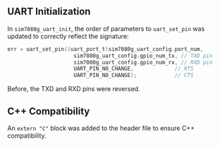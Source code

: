 ## UART Initialization

In `sim7080g_uart_init`, the order of parameters to `uart_set_pin` was updated to correctly reflect the signature:

```c
err = uart_set_pin((uart_port_t)sim7080g_uart_config.port_num,
                     sim7080g_uart_config.gpio_num_tx, // TXD pin
                     sim7080g_uart_config.gpio_num_rx, // RXD pin
                     UART_PIN_NO_CHANGE,             // RTS
                     UART_PIN_NO_CHANGE);            // CTS
```

Before, the TXD and RXD pins were reversed.

## C++ Compatibility

An `extern "C"` block was added to the header file to ensure C++ compatibility.
